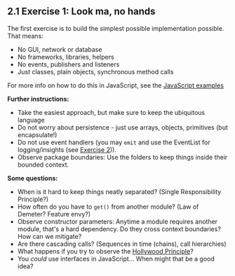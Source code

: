 ## 2.1 Exercise 1: Look ma, no hands

The first exercise is to build the simplest possible implementation possible. 
That means:
- No GUI, network or database
- No frameworks, libraries, helpers
- No events, publishers and listeners
- Just classes, plain objects, synchronous method calls     
      
For more info on how to do this in JavaScript, see the [JavaScript examples](./javascript_examples.md)      
      
**Further instructions:**
- Take the easiest approach, but make sure to keep the ubiquitous language
- Do not worry about persistence - just use arrays, objects, primitives (but encapsulate!) 
- Do not use event handlers (you may ```emit``` and use the EventList for logging/insights (see [Exercise 2](exercise2.md))).                       
- Observe package boundaries: Use the folders to keep things inside their bounded context.

**Some questions:** 
- When is it hard to keep things neatly separated? (Single Responsibility Principle?)
- How often do you have to ```get()``` from another module? (Law of Demeter? Feature envy?) 
- Observe constructor parameters: Anytime a module requires another module, that's a hard dependency. Do they cross context boundaries? How can we mitigate?
- Are there cascading calls? (Sequences in time (chains), call hierarchies)
- What happens if you try to observe the [Hollywood Principle](http://wiki.c2.com/?HollywoodPrinciple)?
- You *could* use interfaces in JavaScript... When might that be a good idea?
